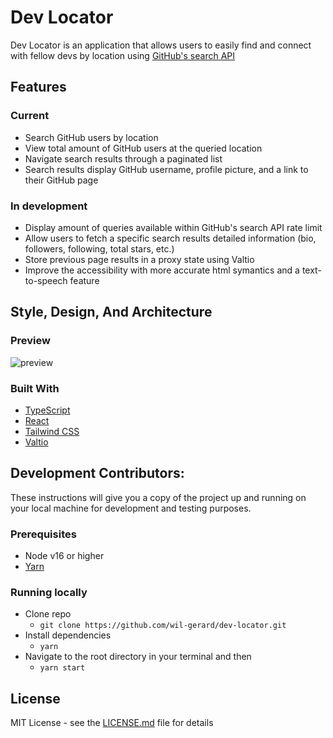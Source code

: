 # Dev Locator

Dev Locator is an application that allows users to easily find and connect with fellow devs by location using [GitHub's search API](https://docs.github.com/en/rest/reference/search)

## Features

### Current

- Search GitHub users by location
- View total amount of GitHub users at the queried location
- Navigate search results through a paginated list
- Search results display GitHub username, profile picture, and a link to their GitHub page

### In development

- Display amount of queries available within GitHub's search API rate limit
- Allow users to fetch a specific search results detailed information (bio, followers, following, total stars, etc.)
- Store previous page results in a proxy state using Valtio
- Improve the accessibility with more accurate html symantics and a text-to-speech feature

## Style, Design, And Architecture

### Preview

![preview](https://user-images.githubusercontent.com/74286884/151723427-5c566fe3-5540-4cec-953b-a16f067540ff.png)

### Built With

  - [TypeScript](https://www.typescriptlang.org/) 
  - [React](https://reactjs.org/)
  - [Tailwind CSS](https://tailwindcss.com/)
  - [Valtio](https://github.com/pmndrs/valtio)

## Development Contributors:

These instructions will give you a copy of the project up and running on
your local machine for development and testing purposes.

### Prerequisites

- Node v16 or higher
- [Yarn](https://yarnpkg.com/)

### Running locally
- Clone repo
    - `git clone https://github.com/wil-gerard/dev-locator.git`
- Install dependencies
    - `yarn`
- Navigate to the root directory in your terminal and then
    - `yarn start`

## License

MIT License - see the [LICENSE.md](LICENSE.md) file for details
